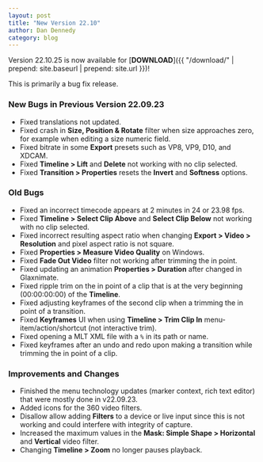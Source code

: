 ```yaml
---
layout: post
title: "New Version 22.10"
author: Dan Dennedy
category: blog
---
```


Version 22.10.25 is now available for [**DOWNLOAD**]({{ "/download/" | prepend: site.baseurl | prepend: site.url }})!

This is primarily a bug fix release.

### New Bugs in Previous Version 22.09.23 

- Fixed translations not updated.
- Fixed crash in **Size, Position & Rotate** filter when size approaches zero, for example when editing a size numeric field.
- Fixed bitrate in some **Export** presets such as VP8, VP9, D10, and XDCAM.
- Fixed **Timeline > Lift** and **Delete** not working with no clip selected.
- Fixed **Transition > Properties** resets the **Invert** and **Softness** options.

### Old Bugs

- Fixed an incorrect timecode appears at 2 minutes in 24 or 23.98 fps.
- Fixed **Timeline > Select Clip Above** and **Select Clip Below** not working with no clip selected.
- Fixed incorrect resulting aspect ratio when changing **Export > Video > Resolution** and pixel aspect ratio is not square.
- Fixed **Properties > Measure Video Quality** on Windows.
- Fixed **Fade Out Video** filter not working after trimming the in point.
- Fixed updating an animation **Properties > Duration** after changed in Glaxnimate.
- Fixed ripple trim on the in point of a clip that is at the very beginning (00:00:00:00) of the **Timeline**.
- Fixed adjusting keyframes of the second clip when a trimming the in point of a transition.
- Fixed **Keyframes** UI when using **Timeline > Trim Clip In** menu-item/action/shortcut (not interactive trim).
- Fixed opening a MLT XML file with a `%` in its path or name.
- Fixed keyframes after an undo and redo upon making a transition while trimming the in point of a clip.

### Improvements and Changes

- Finished the menu technology updates (marker context, rich text editor) that were mostly done in v22.09.23.
- Added icons for the 360 video filters. 
- Disallow allow adding **Filters** to a device or live input since this is not working and could interfere with integrity of capture.
- Increased the maximum values in the **Mask: Simple Shape > Horizontal** and **Vertical** video filter.
- Changing **Timeline > Zoom** no longer pauses playback.
